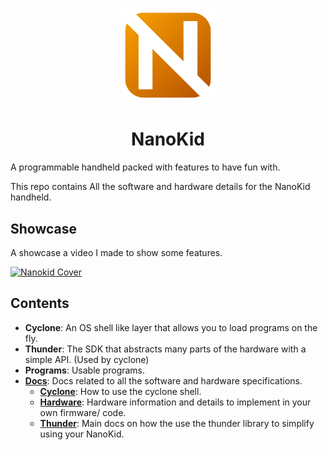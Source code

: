 <p align="center">
  <img src="./nanokid.png" width="30%">
<p>
<h1 align="center">NanoKid</h1>

A programmable handheld packed with features to have fun with.

This repo contains All the software and hardware details for the NanoKid handheld.

## Showcase
A showcase a video I made to show some features.

[![Nanokid Cover](https://img.youtube.com/vi/lWHa1n5uhjA/0.jpg)](https://www.youtube.com/watch?v=lWHa1n5uhjA)

## Contents
- **Cyclone**: An OS shell like layer that allows you to load programs on the fly.
- **Thunder**: The SDK that abstracts many parts of the hardware with a simple API. (Used by cyclone)
- **Programs**: Usable programs.
- [**Docs**](./docs/README.md): Docs related to all the software and hardware specifications.
  - [**Cyclone**](./cyclone/main.md): How to use the cyclone shell.
  - [**Hardware**](./hardware/main.md): Hardware information and details to implement in your own firmware/ code.
  - [**Thunder**](./thunder/main.md): Main docs on how the use the thunder library to simplify using your NanoKid.
